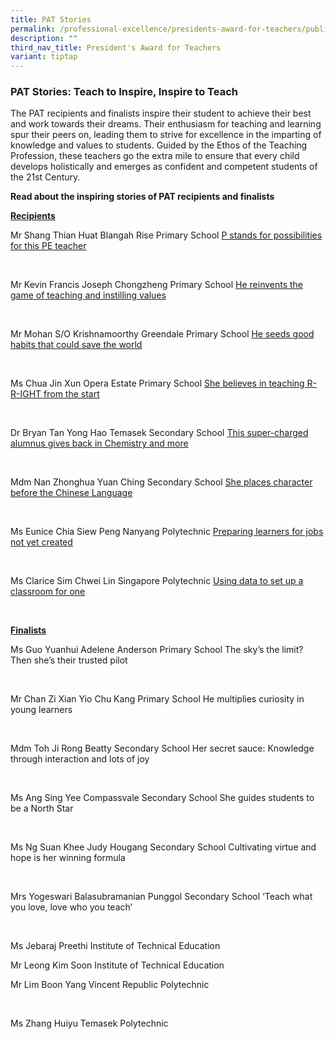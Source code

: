 ```yaml
---
title: PAT Stories
permalink: /professional-excellence/presidents-award-for-teachers/publication/
description: ""
third_nav_title: President's Award for Teachers
variant: tiptap
---
```

<h3>PAT Stories: Teach to Inspire, Inspire to Teach</h3>
<p>The PAT recipients and finalists inspire their student to achieve their
best and work towards their dreams. Their enthusiasm for teaching and learning
spur their peers on, leading them to strive for excellence in the imparting
of knowledge and values to students.&nbsp;Guided by the Ethos of the Teaching
Profession, these teachers go the extra mile to ensure that every child
develops holistically and emerges as confident and competent students of
the 21st&nbsp;Century.</p>
<p><strong>Read about the inspiring stories of PAT recipients and finalists</strong>
</p>
<p><strong><u>Recipients</u></strong>
</p>
<p>Mr Shang Thian Huat Blangah Rise Primary School <a href="https://www.schoolbag.edu.sg/story/p-stands-for-possibilities-for-this-pe-teacher/" rel="noopener noreferrer nofollow" target="_blank">P stands for possibilities for this PE teacher</a>
</p>
<p>&nbsp;</p>
<p>Mr Kevin Francis Joseph Chongzheng Primary School <a href="https://www.schoolbag.edu.sg/story/he-reinvents-the-game-of-teaching-and-instilling-values/" rel="noopener noreferrer nofollow" target="_blank">He reinvents the game of teaching and instilling values</a>
</p>
<p><strong>&nbsp;</strong>
</p>
<p>Mr Mohan S/O Krishnamoorthy Greendale Primary School <a href="https://www.schoolbag.edu.sg/story/he-seeds-good-habits-that-could-save-the-world/" rel="noopener noreferrer nofollow" target="_blank">He seeds good habits that could save the world</a>
</p>
<p>&nbsp;</p>
<p>Ms Chua Jin Xun Opera Estate Primary School <a href="https://www.schoolbag.edu.sg/story/she-believes-in-teaching-r-r-ight-from-the-start/" rel="noopener noreferrer nofollow" target="_blank">She believes in teaching R-R-IGHT from the start</a>
</p>
<p>&nbsp;</p>
<p>Dr Bryan Tan Yong Hao Temasek Secondary School <a href="https://www.schoolbag.edu.sg/story/this-super-charged-alumnus-gives-back-in-chemistry-and-more/" rel="noopener noreferrer nofollow" target="_blank">This super-charged alumnus gives back in Chemistry and more</a>
</p>
<p>&nbsp;</p>
<p>Mdm Nan Zhonghua Yuan Ching Secondary School <a href="https://www.schoolbag.edu.sg/story/she-places-character-before-the-chinese-language/" rel="noopener noreferrer nofollow" target="_blank">She places character before the Chinese Language</a>
</p>
<p>&nbsp;</p>
<p>Ms Eunice Chia Siew Peng Nanyang Polytechnic <a href="https://www.schoolbag.edu.sg/story/preparing-learners-for-jobs-not-yet-created/" rel="noopener noreferrer nofollow" target="_blank">Preparing learners for jobs not yet created</a>
</p>
<p>&nbsp;</p>
<p>Ms Clarice Sim Chwei Lin Singapore Polytechnic <a href="https://www.schoolbag.edu.sg/story/using-data-to-set-up-a-classroom-for-one/" rel="noopener noreferrer nofollow" target="_blank">Using data to set up a classroom for one</a>
</p>
<p>&nbsp;</p>
<p><strong><u>Finalists</u></strong>
</p>
<p>Ms Guo Yuanhui Adelene Anderson Primary School The sky’s the limit? Then
she’s their trusted pilot</p>
<p>&nbsp;</p>
<p>Mr Chan Zi Xian Yio Chu Kang Primary School He multiplies curiosity in
young learners</p>
<p>&nbsp;</p>
<p>Mdm Toh Ji Rong Beatty Secondary School Her secret sauce: Knowledge through
interaction and lots of joy</p>
<p>&nbsp;</p>
<p>Ms Ang Sing Yee Compassvale Secondary School She guides students to be
a North Star</p>
<p>&nbsp;</p>
<p>Ms Ng Suan Khee Judy Hougang Secondary School Cultivating virtue and hope
is her winning formula</p>
<p>&nbsp;</p>
<p>Mrs Yogeswari Balasubramanian Punggol Secondary School ‘Teach what you
love, love who you teach’</p>
<p>&nbsp;</p>
<p>Ms Jebaraj Preethi Institute of Technical Education</p>
<p></p>
<p>Mr Leong Kim Soon Institute of Technical Education</p>
<p></p>
<p>Mr Lim Boon Yang Vincent Republic Polytechnic</p>
<p>&nbsp;</p>
<p>Ms Zhang Huiyu Temasek Polytechnic</p>
<p>&nbsp;</p>
<p>
<br>
</p>